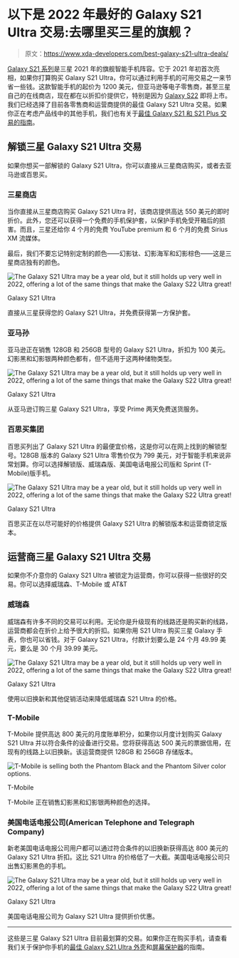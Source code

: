 # 以下是 2022 年最好的 Galaxy S21 Ultra 交易:去哪里买三星的旗舰？

> 原文：<https://www.xda-developers.com/best-galaxy-s21-ultra-deals/>

[Galaxy S21 系列](https://www.xda-developers.com/samsung-galaxy-s21/)是三星 2021 年的旗舰智能手机阵容。它于 2021 年初首次亮相，如果你打算购买 Galaxy S21 Ultra，你可以通过利用手机的可用交易之一来节省一些钱。这款智能手机的起价为 1200 美元，但亚马逊等电子零售商，甚至三星自己的在线商店，现在都在以折扣价提供它，特别是因为 [Galaxy S22](https://www.xda-developers.com/samsung-galaxy-s22/) 即将上市。我们已经选择了目前各零售商和运营商提供的最佳 Galaxy S21 Ultra 交易。如果你正在考虑产品线中的其他手机，我们也有关于[最佳 Galaxy S21 和 S21 Plus 交易的指南](https://www.xda-developers.com/best-galaxy-s21-deals/)。

## 解锁三星 Galaxy S21 Ultra 交易

如果你想买一部解锁的 Galaxy S21 Ultra，你可以直接从三星商店购买，或者去亚马逊或百思买。

### 三星商店

当你直接从三星商店购买 Galaxy S21 Ultra 时，该商店提供高达 550 美元的即时折价。此外，您还可以获得一个免费的手机保护套，以保护手机免受开箱后的损害。而且，三星还给你 4 个月的免费 YouTube premium 和 6 个月的免费 Sirius XM 流媒体。

最后，我们不要忘记特别定制的颜色——幻影钛、幻影海军和幻影棕色——这是三星商店独有的颜色。

 <picture>![The Galaxy S21 Ultra may be a year old, but it still holds up very well in 2022, offering a lot of the same things that make the Galaxy S22 Ultra great!](img/9cab2a06cf2c4cb925a491d9f8af64ee.png)</picture> 

Galaxy S21 Ultra

直接从三星获得您的 Galaxy S21 Ultra，并免费获得第一方保护套。

### 亚马孙

亚马逊正在销售 128GB 和 256GB 型号的 Galaxy S21 Ultra，折扣为 100 美元。幻影黑和幻影银两种颜色都有，但不适用于这两种储物类型。

 <picture>![The Galaxy S21 Ultra may be a year old, but it still holds up very well in 2022, offering a lot of the same things that make the Galaxy S22 Ultra great!](img/9cab2a06cf2c4cb925a491d9f8af64ee.png)</picture> 

Galaxy S21 Ultra

从亚马逊订购三星 Galaxy S21 Ultra，享受 Prime 两天免费送货服务。

### 百思买集团

百思买列出了 Galaxy S21 Ultra 的最便宜价格，这是你可以在网上找到的解锁型号。128GB 版本的 Galaxy S21 Ultra 零售价仅为 799 美元，对于智能手机来说非常划算。你可以选择解锁版、威瑞森版、美国电话电报公司版和 Sprint (T-Mobile)版手机。

 <picture>![The Galaxy S21 Ultra may be a year old, but it still holds up very well in 2022, offering a lot of the same things that make the Galaxy S22 Ultra great!](img/9cab2a06cf2c4cb925a491d9f8af64ee.png)</picture> 

Galaxy S21 Ultra

百思买正在以尽可能好的价格提供 Galaxy S21 Ultra 的解锁版本和运营商锁定版本。

## 运营商三星 Galaxy S21 Ultra 交易

如果你不介意你的 Galaxy S21 Ultra 被锁定为运营商，你可以获得一些很好的交易。你可以选择威瑞森、T-Mobile 或 AT&T

### 威瑞森

威瑞森有许多不同的交易可以利用。无论你是升级现有的线路还是购买新的线路，运营商都会在折价上给予很大的折扣。如果你用 S21 Ultra 购买三星 Galaxy 手表，你也可以省钱。对于 Galaxy S21 Ultra，付款计划要么是 24 个月 49.99 美元，要么是 30 个月 39.99 美元。

 <picture>![The Galaxy S21 Ultra may be a year old, but it still holds up very well in 2022, offering a lot of the same things that make the Galaxy S22 Ultra great!](img/9cab2a06cf2c4cb925a491d9f8af64ee.png)</picture> 

Galaxy S21 Ultra

使用以旧换新和其他促销活动来降低威瑞森 S21 Ultra 的价格。

### T-Mobile

T-Mobile 提供高达 800 美元的月度账单积分，如果你以月度计划购买 Galaxy S21 Ultra 并以符合条件的设备进行交易。您将获得高达 500 美元的票据信用，在现有的线路上以旧换新。该运营商提供 128GB 和 256GB 存储版本。

 <picture>![T-Mobile is selling both the Phantom Black and the Phantom Silver color options.](img/79036c483afdc445ac57c96f9a8907b4.png)</picture> 

T-Mobile

T-Mobile 正在销售幻影黑和幻影银两种颜色的选择。

### 美国电话电报公司(American Telephone and Telegraph Company)

新老美国电话电报公司用户都可以通过符合条件的以旧换新获得高达 800 美元的 Galaxy S21 Ultra 折扣。这比 S21 Ultra 的价格低了一大截。美国电话电报公司只出售幻影黑色的手机。

 <picture>![The Galaxy S21 Ultra may be a year old, but it still holds up very well in 2022, offering a lot of the same things that make the Galaxy S22 Ultra great!](img/9cab2a06cf2c4cb925a491d9f8af64ee.png)</picture> 

Galaxy S21 Ultra

美国电话电报公司为 Galaxy S21 Ultra 提供折价优惠。

* * *

这些是三星 Galaxy S21 Ultra 目前最划算的交易。如果你正在购买手机，请查看我们关于保护你手机的[最佳 Galaxy S21 Ultra 外壳](https://www.xda-developers.com/best-galaxy-s21-ultra-cases/)和[屏幕保护器](https://www.xda-developers.com/best-galaxy-s21-ultra-screen-protectors/)的指南。